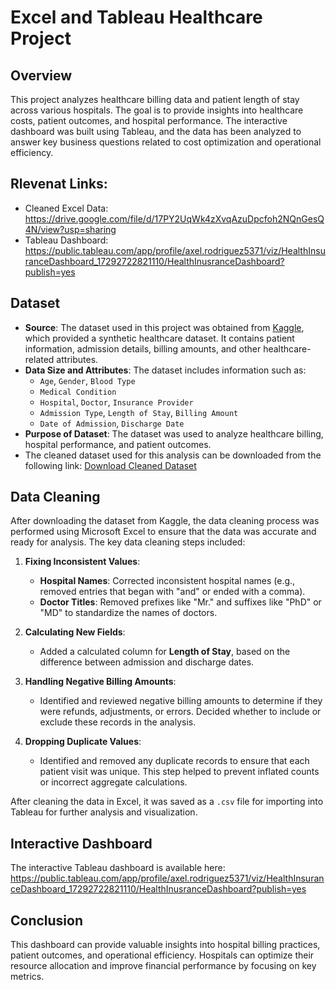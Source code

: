 # Excel and Tableau Healthcare Project

## Overview
This project analyzes healthcare billing data and patient length of stay across various hospitals. The goal is to provide insights into healthcare costs, patient outcomes, and hospital performance. The interactive dashboard was built using Tableau, and the data has been analyzed to answer key business questions related to cost optimization and operational efficiency.

## Rlevenat Links:
- Cleaned Excel Data: https://drive.google.com/file/d/17PY2UqWk4zXvqAzuDpcfoh2NQnGesQ4N/view?usp=sharing
- Tableau Dashboard: https://public.tableau.com/app/profile/axel.rodriguez5371/viz/HealthInsuranceDashboard_17292722821110/HealthInusranceDashboard?publish=yes

## Dataset
- **Source**: The dataset used in this project was obtained from [Kaggle](https://www.kaggle.com/), which provided a synthetic healthcare dataset. It contains patient information, admission details, billing amounts, and other healthcare-related attributes.
- **Data Size and Attributes**: The dataset includes information such as:
  - `Age`, `Gender`, `Blood Type`
  - `Medical Condition`
  - `Hospital`, `Doctor`, `Insurance Provider`
  - `Admission Type`, `Length of Stay`, `Billing Amount`
  - `Date of Admission`, `Discharge Date`
- **Purpose of Dataset**: The dataset was used to analyze healthcare billing, hospital performance, and patient outcomes.
- The cleaned dataset used for this analysis can be downloaded from the following link:
[Download Cleaned Dataset](https://drive.google.com/file/d/17PY2UqWk4zXvqAzuDpcfoh2NQnGesQ4N/view?usp=sharing)

## Data Cleaning
After downloading the dataset from Kaggle, the data cleaning process was performed using Microsoft Excel to ensure that the data was accurate and ready for analysis. The key data cleaning steps included:

1. **Fixing Inconsistent Values**:
   - **Hospital Names**: Corrected inconsistent hospital names (e.g., removed entries that began with "and" or ended with a comma).
   - **Doctor Titles**: Removed prefixes like "Mr." and suffixes like "PhD" or "MD" to standardize the names of doctors.

3. **Calculating New Fields**:
   - Added a calculated column for **Length of Stay**, based on the difference between admission and discharge dates.

4. **Handling Negative Billing Amounts**:
   - Identified and reviewed negative billing amounts to determine if they were refunds, adjustments, or errors. Decided whether to include or exclude these records in the analysis.

5. **Dropping Duplicate Values**:
   - Identified and removed any duplicate records to ensure that each patient visit was unique. This step helped to prevent inflated counts or incorrect aggregate calculations.

After cleaning the data in Excel, it was saved as a `.csv` file for importing into Tableau for further analysis and visualization.

## Interactive Dashboard
The interactive Tableau dashboard is available here: https://public.tableau.com/app/profile/axel.rodriguez5371/viz/HealthInsuranceDashboard_17292722821110/HealthInusranceDashboard?publish=yes

## Conclusion
This dashboard can provide valuable insights into hospital billing practices, patient outcomes, and operational efficiency. Hospitals can optimize their resource allocation and improve financial performance by focusing on key metrics.
